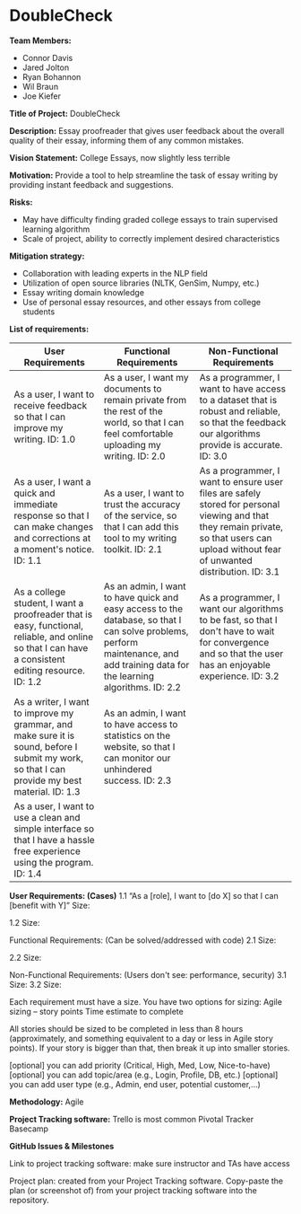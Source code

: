 # DoubleCheck

**Team Members:**
* Connor Davis
* Jared Jolton
* Ryan Bohannon
* Wil Braun
* Joe Kiefer 

**Title of Project:**
DoubleCheck

**Description:**
Essay proofreader that gives user feedback about the overall quality of their essay, informing them of any common mistakes.

**Vision Statement:**
College Essays, now slightly less terrible

**Motivation:**
Provide a tool to help streamline the task of essay writing by providing instant feedback and suggestions. 

**Risks:**
* May have difficulty finding graded college essays to train supervised learning algorithm
* Scale of project, ability to correctly implement desired characteristics

**Mitigation strategy:**
* Collaboration with leading experts in the NLP field
* Utilization of open source libraries (NLTK, GenSim, Numpy, etc.)
* Essay writing domain knowledge
* Use of personal essay resources, and other essays from college students



**List of requirements:**

| User Requirements | Functional Requirements | Non-Functional Requirements |
|-----------------------------------------------------------------------------------------------------------------------------------------------------|----------------------------------------------------------------------------------------------------------------------------------------------------------------------------------|--------------------------------------------------------------------------------------------------------------------------------------------------------------------------------------------|
| As a user, I want to receive feedback so that I can improve my writing. ID: 1.0 | As a user, I want my documents to remain private from the rest of the world, so that I can feel comfortable uploading my writing. ID: 2.0 | As a programmer, I want to have access to a dataset that is robust and reliable, so that the feedback our algorithms provide is accurate. ID: 3.0  |
| As a user, I want a quick and immediate response so that I can make changes and corrections at a moment's notice. ID: 1.1 | As a user, I want to trust the accuracy of the service, so that I can add this tool to my writing toolkit. ID: 2.1 | As a programmer, I want to ensure user files are safely stored for personal viewing and that they remain private, so that users can upload without fear of unwanted distribution. ID: 3.1  |
| As a college student, I want a proofreader that is easy, functional, reliable, and online so that I can have a consistent editing resource. ID: 1.2 | As an admin, I want to have quick and easy access to the database, so that I can solve problems, perform maintenance, and add training data for the learning algorithms. ID: 2.2 | As a programmer, I want our algorithms to be fast, so that I don't have to wait for convergence and so that the user has an enjoyable experience. ID: 3.2  |
| As a writer, I want to improve my grammar, and make sure it is sound, before I submit my work, so that I can provide my best material. ID: 1.3  | As an admin, I want to have access to statistics on the website, so that I can monitor our unhindered success. ID: 2.3 |  |
| As a user, I want to use a clean and simple interface so that I have a hassle free experience using the program. ID: 1.4 |  |  |

**User Requirements: (Cases)**
1.1 “As a [role], I want to [do X] so that I can [benefit with Y]”
Size:

1.2
Size:

Functional Requirements: (Can be solved/addressed with code)
2.1
Size:

2.2
Size:

Non-Functional Requirements: (Users don't see: performance, security)
3.1
Size:
3.2
Size:

Each requirement must have a size. You have two options for sizing:
Agile sizing – story points
Time estimate to complete

All stories should be sized to be completed in less than 8 hours (approximately, and something equivalent to a day or less in Agile story points). If your story is bigger than that, then break it up into smaller stories.

[optional] you can add priority (Critical, High, Med, Low, Nice-to-have)
[optional] you can add topic/area (e.g., Login, Profile, DB, etc.)
[optional] you can add user type (e.g., Admin, end user, potential customer,…)


**Methodology:** Agile

**Project Tracking software:**
Trello is most common
Pivotal Tracker
Basecamp


**GitHub Issues & Milestones**


Link to project tracking software: make sure instructor and TAs have access


Project plan: created from your Project Tracking software. Copy-paste the plan (or screenshot of) from your project tracking software into the repository.
